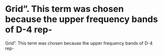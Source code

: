# Grid”. This term was chosen because the upper frequency bands of D-4 rep-

Grid”. This term was chosen because the upper frequency bands of D-4 rep-